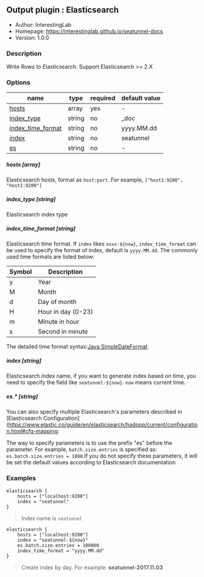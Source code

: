 ## Output plugin : Elasticsearch

* Author: InterestingLab
* Homepage: https://interestinglab.github.io/seatunnel-docs
* Version: 1.0.0

### Description

Write Rows to Elasticsearch. Support Elasticsearch >= 2.X


### Options

| name | type | required | default value |
| --- | --- | --- | --- |
| [hosts](#hosts-array) | array | yes | - |
| [index_type](#index_type-string) | string | no | _doc |
| [index_time_format](#index_time_format-string) | string | no | yyyy.MM.dd |
| [index](#index-string) | string | no | seatunnel |
| [es](#es-string) | string | no | - |

##### hosts [array]

Elasticsearch hosts, format as `host:port`. For example, `["host1:9200", "host2:9200"]`

##### index_type [string]

Elasticsearch index type

##### index_time_format [string]

Elasticsearch time format. If `index` likes `xxxx-${now}`, `index_time_format` can be used to specify the format of index, default is `yyyy.MM.dd`. The commonly used time formats are listed below:

| Symbol | Description |
| --- | --- |
| y | Year |
| M | Month |
| d | Day of month |
| H | Hour in day (0-23) |
| m | Minute in hour |
| s | Second in minute |

The detailed time format syntax:[Java SimpleDateFormat](https://docs.oracle.com/javase/tutorial/i18n/format/simpleDateFormat.html).

##### index [string]

Elasticsearch index name, if you want to generate index based on time, you need to specify the field like `seatunnel-${now}`. `now` means current time.


##### es.* [string]

You can also specify multiple Elasticsearch's parameters described in [Elasticsearch Configuration](https://www.elastic.co/guide/en/elasticsearch/hadoop/current/configuration.html#cfg-mapping.

The way to specify parameters is to use the prefix "es" before the parameter. For example, `batch.size.entries` is specified as: `es.batch.size.entries = 1000`.If you do not specify these parameters, it will be set the default values according to Elasticsearch documentation


### Examples

```
elasticsearch {
    hosts = ["localhost:9200"]
    index = "seatunnel"
}
```

> Index name is `seatunnel`

```
elasticsearch {
    hosts = ["localhost:9200"]
    index = "seatunnel-${now}"
    es.batch.size.entries = 100000
    index_time_format = "yyyy.MM.dd"
}
```

> Create index by day. For example: **seatunnel-2017.11.03**
